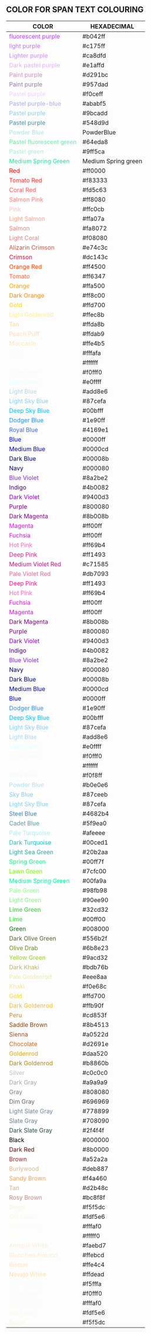 ## COLOR FOR SPAN TEXT COLOURING


| COLOR | HEXADECIMAL |
| ---- | ---- |
| <span style="color:#b042ff"> fluorescent purple </span> | \#b042ff |
| <span style="color:#c175ff"> light purple </span> | \#c175ff |
| <span style="color:#ca8dfd">Lighter purple</span> | \#ca8dfd |
| <span style="color:#e1affd;"> Dark pastel purple</span> | \#e1affd |
| <span style="color:#d291bc;"> Paint purple</span> | \#d291bc |
| <span style="color:#957dad;"> Paint purple</span> | \#957dad |
| <span style="color:#f0ceff;"> Pastel purple</span> | \#f0ceff |
| <span style="color:#ABABF5;">Pastel purple-blue</span> | \#ababf5 |
| <span style="color:#9bcadd;"> Pastel purple</span> | \#9bcadd |
| <span style="color:#548d9d;"> Pastel purple</span> | \#548d9d |
| <span style="color:PowderBlue;">Powder Blue</span> | PowderBlue |
| <span style="color:#64eda8">Pastel fluorescent green</span> | \#64eda8 |
| <span style="color:#9ff5ca">Pastel green</span> | \#9ff5ca |
| <span style="color:MediumSpringGreen;">Medium Spring Green</span> | Medium Spring green |
| <span style="color:#ff0000;">Red</span> | \#ff0000 |
| <span style="color:#f83333;">Tomato Red</span> | \#f83333 |
| <span style="color:#fd5c63;">Coral Red</span> | \#fd5c63 |
| <span style="color:#ff8080;">Salmon Pink</span> | \#ff8080 |
| <span style="color:#ffc0cb;">Pink</span> | \#ffc0cb |
| <span style="color:#ffa07a;">Light Salmon</span> | \#ffa07a |
| <span style="color:#fa8072;">Salmon</span> | \#fa8072 |
| <span style="color:#f08080;">Light Coral</span> | \#f08080 |
| <span style="color:#e74c3c;">Alizarin Crimson</span> | \#e74c3c |
| <span style="color:#dc143c;">Crimson</span> | \#dc143c |
| <span style="color:#ff4500;">Orange Red</span> | \#ff4500 |
| <span style="color:#ff6347;">Tomato</span> | \#ff6347 |
| <span style="color:#ffa500;">Orange</span> | \#ffa500 |
| <span style="color:#ff8c00;">Dark Orange</span> | \#ff8c00 |
| <span style="color:#ffd700;">Gold</span> | \#ffd700 |
| <span style="color:#ffec8b;">Light Goldenrod</span> | \#ffec8b |
| <span style="color:#ffda8b;">Tan</span> | \#ffda8b |
| <span style="color:#ffdab9;">Peach Puff</span> | \#ffdab9 |
| <span style="color:#ffe4b5;">Moccasin</span> | \#ffe4b5 |
| <span style="color:#fffafa;">Snow</span> | \#fffafa |
| <span style="color:#ffffff;">White</span> | \#ffffff |
| <span style="color:#f0fff0;">Honeydew</span> | \#f0fff0 |
| <span style="color:#e0ffff;">Light Cyan</span> | \#e0ffff |
| <span style="color:#add8e6;">Light Blue</span> | \#add8e6 |
| <span style="color:#87cefa;">Light Sky Blue</span> | \#87cefa |
| <span style="color:#00bfff;">Deep Sky Blue</span> | \#00bfff |
| <span style="color:#1e90ff;">Dodger Blue</span> | \#1e90ff |
| <span style="color:#4169e1;">Royal Blue</span> | \#4169e1 |
| <span style="color:#0000ff;">Blue</span> | \#0000ff |
| <span style="color:#0000cd;">Medium Blue</span> | \#0000cd |
| <span style="color:#00008b;">Dark Blue</span> | \#00008b |
| <span style="color:#000080;">Navy</span> | \#000080 |
| <span style="color:#8a2be2;">Blue Violet</span> | \#8a2be2 |
| <span style="color:#4b0082;">Indigo</span> | \#4b0082 |
| <span style="color:#9400d3;">Dark Violet</span> | \#9400d3 |
| <span style="color:#800080;">Purple</span> | \#800080 |
| <span style="color:#8b008b;">Dark Magenta</span> | \#8b008b |
| <span style="color:#ff00ff;">Magenta</span> | \#ff00ff |
| <span style="color:#ff00ff;">Fuchsia</span> | \#ff00ff |
| <span style="color:#ff69b4;">Hot Pink</span> | \#ff69b4 |
| <span style="color:#ff1493;">Deep Pink</span> | \#ff1493 |
| <span style="color:#c71585;">Medium Violet Red</span> | \#c71585 |
| <span style="color:#db7093;">Pale Violet Red</span> | \#db7093 |
| <span style="color:#ff1493;">Deep Pink</span> | \#ff1493 |
| <span style="color:#ff69b4;">Hot Pink</span> | \#ff69b4 |
| <span style="color:#ff00ff;">Fuchsia</span> | \#ff00ff |
| <span style="color:#ff00ff;">Magenta</span> | \#ff00ff |
| <span style="color:#8b008b;">Dark Magenta</span> | \#8b008b |
| <span style="color:#800080;">Purple</span> | \#800080 |
| <span style="color:#9400d3;">Dark Violet</span> | \#9400d3 |
| <span style="color:#4b0082;">Indigo</span> | \#4b0082 |
| <span style="color:#8a2be2;">Blue Violet</span> | \#8a2be2 |
| <span style="color:#000080;">Navy</span> | \#000080 |
| <span style="color:#00008b;">Dark Blue</span> | \#00008b |
| <span style="color:#0000cd;">Medium Blue</span> | \#0000cd |
| <span style="color:#0000ff;">Blue</span> | \#0000ff |
| <span style="color:#1e90ff;">Dodger Blue</span> | \#1e90ff |
| <span style="color:#00bfff;">Deep Sky Blue</span> | \#00bfff |
| <span style="color:#87cefa;">Light Sky Blue</span> | \#87cefa |
| <span style="color:#add8e6;">Light Blue</span> | \#add8e6 |
| <span style="color:#e0ffff;">Light Cyan</span> | \#e0ffff |
| <span style="color:#f0fff0;">Honeydew</span> | \#f0fff0 |
| <span style="color:#ffffff;">White</span> | \#ffffff |
| <span style="color:#f0f8ff;">Alice Blue</span> | \#f0f8ff |
| <span style="color:#b0e0e6;">Powder Blue</span> | \#b0e0e6 |
| <span style="color:#87ceeb;">Sky Blue</span> | \#87ceeb |
| <span style="color:#87cefa;">Light Sky Blue</span> | \#87cefa |
| <span style="color:#4682b4;">Steel Blue</span> | \#4682b4 |
| <span style="color:#5f9ea0;">Cadet Blue</span> | \#5f9ea0 |
| <span style="color:#afeeee;">Pale Turquoise</span> | \#afeeee |
| <span style="color:#00ced1;">Dark Turquoise</span> | \#00ced1 |
| <span style="color:#20b2aa;">Light Sea Green</span> | \#20b2aa |
| <span style="color:#00ff7f;">Spring Green</span> | \#00ff7f |
| <span style="color:#7cfc00;">Lawn Green</span> | \#7cfc00 |
| <span style="color:#00fa9a;">Medium Spring Green</span> | \#00fa9a |
| <span style="color:#98fb98;">Pale Green</span> | \#98fb98 |
| <span style="color:#90ee90;">Light Green</span> | \#90ee90 |
| <span style="color:#32cd32;">Lime Green</span> | \#32cd32 |
| <span style="color:#00ff00;">Lime</span> | \#00ff00 |
| <span style="color:#008000;">Green</span> | \#008000 |
| <span style="color:#556b2f;">Dark Olive Green</span> | \#556b2f |
| <span style="color:#6b8e23;">Olive Drab</span> | \#6b8e23 |
| <span style="color:#9acd32;">Yellow Green</span> | \#9acd32 |
| <span style="color:#bdb76b;">Dark Khaki</span> | \#bdb76b |
| <span style="color:#eee8aa;">Pale Goldenrod</span> | \#eee8aa |
| <span style="color:#f0e68c;">Khaki</span> | \#f0e68c |
| <span style="color:#ffd700;">Gold</span> | \#ffd700 |
| <span style="color:#ffb90f;">Dark Goldenrod</span> | \#ffb90f |
| <span style="color:#cd853f;">Peru</span> | \#cd853f |
| <span style="color:#8b4513;">Saddle Brown</span> | \#8b4513 |
| <span style="color:#a0522d;">Sienna</span> | \#a0522d |
| <span style="color:#d2691e;">Chocolate</span> | \#d2691e |
| <span style="color:#daa520;">Goldenrod</span> | \#daa520 |
| <span style="color:#b8860b;">Dark Goldenrod</span> | \#b8860b |
| <span style="color:#c0c0c0;">Silver</span> | \#c0c0c0 |
| <span style="color:#a9a9a9;">Dark Gray</span> | \#a9a9a9 |
| <span style="color:#808080;">Gray</span> | \#808080 |
| <span style="color:#696969;">Dim Gray</span> | \#696969 |
| <span style="color:#778899;">Light Slate Gray</span> | \#778899 |
| <span style="color:#708090;">Slate Gray</span> | \#708090 |
| <span style="color:#2f4f4f;">Dark Slate Gray</span> | \#2f4f4f |
| <span style="color:#000000;">Black</span> | \#000000 |
| <span style="color:#8b0000;">Dark Red</span> | \#8b0000 |
| <span style="color:#a52a2a;">Brown</span> | \#a52a2a |
| <span style="color:#deb887;">Burlywood</span> | \#deb887 |
| <span style="color:#f4a460;">Sandy Brown</span> | \#f4a460 |
| <span style="color:#d2b48c;">Tan</span> | \#d2b48c |
| <span style="color:#bc8f8f;">Rosy Brown</span> | \#bc8f8f |
| <span style="color:#f5f5dc;">Beige</span> | \#f5f5dc |
| <span style="color:#fdf5e6;">Old Lace</span> | \#fdf5e6 |
| <span style="color:#fffaf0;">Floral White</span> | \#fffaf0 |
| <span style="color:#fffff0;">Ivory</span> | \#fffff0 |
| <span style="color:#faebd7;">Antique White</span> | \#faebd7 |
| <span style="color:#ffebcd;">Blanched Almond</span> | \#ffebcd |
| <span style="color:#ffe4c4;">Bisque</span> | \#ffe4c4 |
| <span style="color:#ffdead;">Navajo White</span> | \#ffdead |
| <span style="color:#f5fffa;">Mint Cream</span> | \#f5fffa |
| <span style="color:#f0fff0;">Honeydew</span> | \#f0fff0 |
| <span style="color:#fffaf0;">Floral White</span> | \#fffaf0 |
| <span style="color:#fdf5e6;">Old Lace</span> | \#fdf5e6 |
| <span style="color:#f5f5dc;">Beige</span> | \#f5f5dc |
